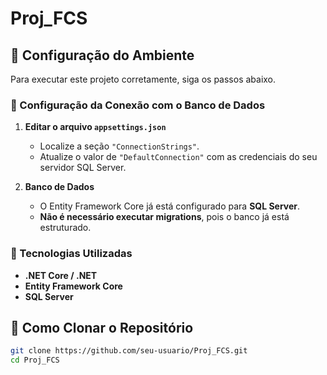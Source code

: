 # Proj_FCS  

## 📌 Configuração do Ambiente  

Para executar este projeto corretamente, siga os passos abaixo.  

### 🔧 Configuração da Conexão com o Banco de Dados  

1. **Editar o arquivo `appsettings.json`**  
   - Localize a seção `"ConnectionStrings"`.  
   - Atualize o valor de `"DefaultConnection"` com as credenciais do seu servidor SQL Server.  

2. **Banco de Dados**  
   - O Entity Framework Core já está configurado para **SQL Server**.  
   - **Não é necessário executar migrations**, pois o banco já está estruturado.  

### 🚀 Tecnologias Utilizadas  
- **.NET Core / .NET**  
- **Entity Framework Core**  
- **SQL Server**  

## 📂 Como Clonar o Repositório  

```sh
git clone https://github.com/seu-usuario/Proj_FCS.git
cd Proj_FCS
